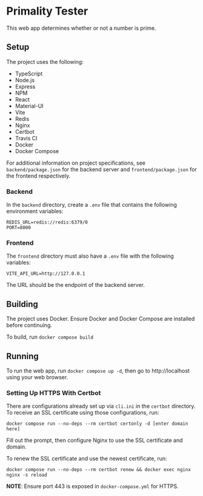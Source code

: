 # Primality Tester
This web app determines whether or not a number is prime.

## Setup
The project uses the following:
- TypeScript
- Node.js
- Express
- NPM
- React
- Material-UI
- Vite
- Redis
- Nginx
- Certbot
- Travis CI
- Docker
- Docker Compose

For additional information on project specifications, see
```backend/package.json``` for the backend server and
```frontend/package.json``` for the frontend respectively.

### Backend
In the ```backend``` directory, create a ```.env``` file
that contains the following environment variables:
```
REDIS_URL=redis://redis:6379/0
PORT=8000
```

### Frontend
The ```frontend``` directory must also have a ```.env``` file
with the following variables:
```
VITE_API_URL=http://127.0.0.1
```
The URL should be the endpoint of the backend server.

## Building
The project uses Docker. Ensure Docker and Docker Compose are installed
before continuing.

To build, run ```docker compose build```

## Running
To run the web app, run ```docker compose up -d```, then
go to http://localhost using your web browser.

### Setting Up HTTPS With Certbot
There are configurations already set up via `cli.ini` in the `certbot` directory.
To receive an SSL certificate using those configurations, run:
```
docker compose run --no-deps --rm certbot certonly -d [enter domain here]
```

Fill out the prompt, then configure Nginx to use the SSL certificate and domain.

To renew the SSL certificate and use the newest certificate, run:
```
docker compose run --no-deps --rm certbot renew && docker exec nginx nginx -s reload
```

**NOTE**: Ensure port 443 is exposed in `docker-compose.yml` for HTTPS.
